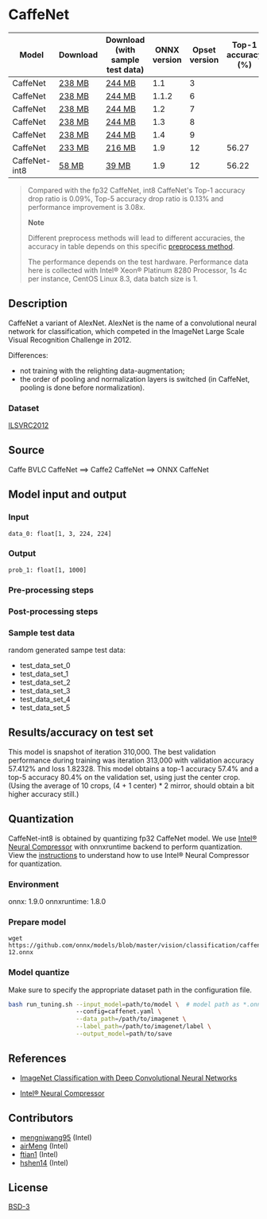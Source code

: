 <!--- SPDX-License-Identifier: BSD-3-Clause -->

# CaffeNet

|Model        |Download  |Download (with sample test data)| ONNX version |Opset version|Top-1 accuracy (%)|Top-5 accuracy (%)|
| ------------- | ------------- | ------------- | ------------- | ------------- |------------- | ------------- |
|CaffeNet| [238 MB](model/caffenet-3.onnx)  |  [244 MB](model/caffenet-3.tar.gz) |  1.1 | 3| | |
|CaffeNet| [238 MB](model/caffenet-6.onnx)  |  [244 MB](model/caffenet-6.tar.gz) |  1.1.2 | 6| | |
|CaffeNet| [238 MB](model/caffenet-7.onnx)  |  [244 MB](model/caffenet-7.tar.gz) |  1.2 | 7| | |
|CaffeNet| [238 MB](model/caffenet-8.onnx)  |  [244 MB](model/caffenet-8.tar.gz) |  1.3 | 8| | |
|CaffeNet| [238 MB](model/caffenet-9.onnx)  |  [244 MB](model/caffenet-9.tar.gz) |  1.4 | 9| | |
|CaffeNet| [233 MB](model/caffenet-12.onnx)  |  [216 MB](model/caffenet-12.tar.gz) |  1.9 | 12|56.27 |79.52 |
|CaffeNet-int8| [58 MB](model/caffenet-12-int8.onnx)  |  [39 MB](model/caffenet-12-int8.tar.gz) |  1.9 | 12| 56.22|79.52 |
> Compared with the fp32 CaffeNet, int8 CaffeNet's Top-1 accuracy drop ratio is 0.09%, Top-5 accuracy drop ratio is 0.13% and performance improvement is 3.08x.
>
> **Note** 
>
> Different preprocess methods will lead to different accuracies, the accuracy in table depends on this specific [preprocess method](https://github.com/intel/neural-compressor/blob/master/examples/onnxrt/image_recognition/onnx_model_zoo/caffenet/quantization/ptq/main.py).
> 
> The performance depends on the test hardware. Performance data here is collected with Intel® Xeon® Platinum 8280 Processor, 1s 4c per instance, CentOS Linux 8.3, data batch size is 1.

## Description
CaffeNet a variant of AlexNet.
AlexNet is the name of a convolutional neural network for classification,
which competed in the ImageNet Large Scale Visual Recognition Challenge in 2012.

Differences:
- not training with the relighting data-augmentation;
- the order of pooling and normalization layers is switched (in CaffeNet, pooling is done before normalization).

### Dataset
[ILSVRC2012](http://www.image-net.org/challenges/LSVRC/2012/)

## Source
Caffe BVLC CaffeNet ==> Caffe2 CaffeNet ==> ONNX CaffeNet

## Model input and output
### Input
```
data_0: float[1, 3, 224, 224]
```
### Output
```
prob_1: float[1, 1000]
```
### Pre-processing steps
### Post-processing steps
### Sample test data
random generated sampe test data:
- test_data_set_0
- test_data_set_1
- test_data_set_2
- test_data_set_3
- test_data_set_4
- test_data_set_5

## Results/accuracy on test set
This model is snapshot of iteration 310,000.
The best validation performance during training was iteration
313,000 with validation accuracy 57.412% and loss 1.82328.
This model obtains a top-1 accuracy 57.4% and a top-5 accuracy
80.4% on the validation set, using just the center crop.
(Using the average of 10 crops, (4 + 1 center) * 2 mirror,
should obtain a bit higher accuracy still.)

## Quantization
CaffeNet-int8 is obtained by quantizing fp32 CaffeNet model. We use [Intel® Neural Compressor](https://github.com/intel/neural-compressor) with onnxruntime backend to perform quantization. View the [instructions](https://github.com/intel/neural-compressor/blob/master/examples/onnxrt/image_recognition/onnx_model_zoo/caffenet/quantization/ptq/README.md) to understand how to use Intel® Neural Compressor for quantization.

### Environment
onnx: 1.9.0 
onnxruntime: 1.8.0

### Prepare model
```shell
wget https://github.com/onnx/models/blob/master/vision/classification/caffenet/model/caffenet-12.onnx
```

### Model quantize
Make sure to specify the appropriate dataset path in the configuration file.
```bash
bash run_tuning.sh --input_model=path/to/model \  # model path as *.onnx
                   --config=caffenet.yaml \
                   --data_path=/path/to/imagenet \
                   --label_path=/path/to/imagenet/label \
                   --output_model=path/to/save
```

## References
* [ImageNet Classification with Deep Convolutional Neural Networks](https://papers.nips.cc/paper/4824-imagenet-classification-with-deep-convolutional-neural-networks.pdf)

* [Intel® Neural Compressor](https://github.com/intel/neural-compressor)

## Contributors
* [mengniwang95](https://github.com/mengniwang95) (Intel)
* [airMeng](https://github.com/airMeng) (Intel)
* [ftian1](https://github.com/ftian1) (Intel)
* [hshen14](https://github.com/hshen14) (Intel)

## License
[BSD-3](LICENSE)
